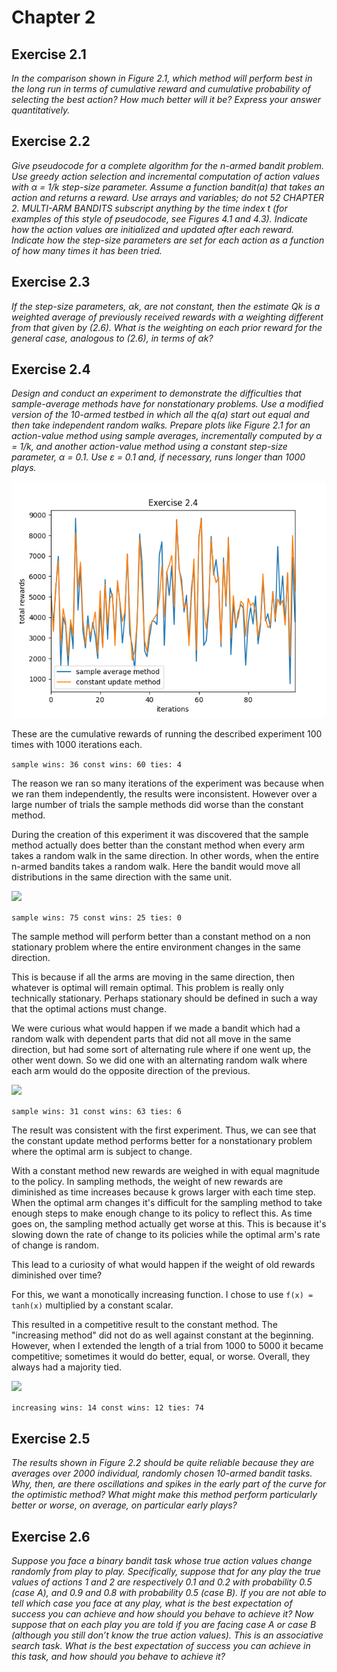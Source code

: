 # Chapter 2

## Exercise 2.1
*In the comparison shown in Figure 2.1, which method will
perform best in the long run in terms of cumulative reward and cumulative
probability of selecting the best action? How much better will it be? Express
your answer quantitatively.*


## Exercise 2.2
*Give pseudocode for a complete algorithm for the n-armed
bandit problem. Use greedy action selection and incremental computation of
action values with α = 1/k step-size parameter. Assume a function bandit(a) that takes an action and returns a reward. Use arrays and variables; do not 52 CHAPTER 2. MULTI-ARM BANDITS subscript anything by the time index t (for examples of this style of pseudocode, see Figures 4.1 and 4.3). Indicate how the action values are initialized
and updated after each reward. Indicate how the step-size parameters are set
for each action as a function of how many times it has been tried.*

## Exercise 2.3
*If the step-size parameters, αk, are not constant, then the estimate Qk is a weighted average of previously received rewards with a weighting
different from that given by (2.6). What is the weighting on each prior reward
for the general case, analogous to (2.6), in terms of αk?*

## Exercise 2.4
*Design and conduct an experiment to demonstrate the difficulties that sample-average methods have for nonstationary
problems. Use a modified version of the 10-armed testbed in which all the
q(a) start out equal and then take independent random walks. Prepare plots
like Figure 2.1 for an action-value method using sample averages, incrementally computed by α = 1/k, and another action-value method using a constant
step-size parameter, α = 0.1. Use ε = 0.1 and, if necessary, runs longer than
1000 plays.*

![](figs/Exercise_2.4.png)

These are the cumulative rewards of running the described experiment 100 times with 1000 iterations each.

```sample wins: 36 const wins: 60 ties: 4```

The reason we ran so many iterations of the experiment was because when we ran them independently, the results were inconsistent. However over a large number of trials the sample methods did worse than the constant method.

During the creation of this experiment it was discovered that the sample method actually does better than the constant method when every arm takes a random walk in the same direction. In other words, when the entire n-armed bandits takes a random walk. Here the bandit would move all distributions in the same direction with the same unit.

![](figs/Exercise_2.4_1.png)

```sample wins: 75 const wins: 25 ties: 0```

The sample method will perform better than a constant method on a non stationary problem where the entire environment changes in the same direction.

This is because if all the arms are moving in the same direction, then whatever is optimal will remain optimal. This problem is really only technically stationary. Perhaps stationary should be defined in such a way that the optimal actions must change.

We were curious what would happen if we made a bandit which had a random walk with dependent parts that did not all move in the same direction, but had some sort of alternating rule where if one went up, the other went down. So we did one with an alternating random walk where each arm would do the opposite direction of the previous.

![](figs/Exercise_2.4_2.png)

```sample wins: 31 const wins: 63 ties: 6```

The result was consistent with the first experiment. Thus, we can see that the constant update method performs better for a nonstationary problem where the optimal arm is subject to change.

With a constant method new rewards are weighed in with equal magnitude to the policy. In sampling methods, the weight of new rewards are diminished as time increases because k grows larger with each time step. When the optimal arm changes it's difficult for the sampling method to take enough steps to make enough change to its policy to reflect this. As time goes on, the sampling method actually get worse at this. This is because it's slowing down the rate of change to its policies while the optimal arm's rate of change is random.

This lead to a curiosity of what would happen if the weight of old rewards diminished over time?

For this, we want a monotically increasing function. I chose to use `f(x) = tanh(x)` multiplied by a constant scalar.

This resulted in a competitive result to the constant method. The "increasing method" did not do as well against constant at the beginning. However, when I extended the length of a trial from 1000 to 5000 it became competitive; sometimes it would do better, equal, or worse. Overall, they always had a majority tied.

![](figs/Exercise_2.4_3.png)

```increasing wins: 14 const wins: 12 ties: 74```


## Exercise 2.5
*The results shown in Figure 2.2 should be quite reliable because they are averages over 2000 individual, randomly chosen 10-armed bandit tasks. Why, then, are there oscillations and spikes in the early part of
the curve for the optimistic method? What might make this method perform
particularly better or worse, on average, on particular early plays?*

## Exercise 2.6

*Suppose you face a binary bandit task whose true action values change randomly from play to play. Specifically, suppose that for any play the true values of actions 1 and 2 are respectively 0.1 and 0.2 with probability 0.5
(case A), and 0.9 and 0.8 with probability 0.5 (case B). If you are not able to
tell which case you face at any play, what is the best expectation of success
you can achieve and how should you behave to achieve it? Now suppose that
on each play you are told if you are facing case A or case B (although you still
don’t know the true action values). This is an associative search task. What
is the best expectation of success you can achieve in this task, and how should
you behave to achieve it?*